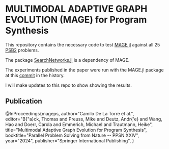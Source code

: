 # MULTIMODAL ADAPTIVE GRAPH EVOLUTION (MAGE) for Program Synthesis

This repository contains the necessary code to test [MAGE.jl](https://github.com/camilodlt/MAGE.jl) against all 25 [PSB2](https://github.com/thelmuth/psb2-python) problems. 

The package [SearchNetworks.jl](https://github.com/camilodlt/SearchNetworks.jl) is a dependency of MAGE.

The experiments published in the paper were run with the MAGE.jl package at this [commit](https://github.com/camilodlt/MAGE.jl/commit/a2373d1cbcd3dbad70bd37ec91acca00719391aa) in the history.

I will make updates to this repo to show showing the results.

## Publication

@InProceedings{mageps,
  author="Camilo De La Torre et al.",
  editor="B{\"a}ck, Thomas and Preuss, Mike and Deutz, Andr{\'e} and Wang, Hao and Doerr, Carola and Emmerich, Michael and Trautmann, Heike",
  title="Multimodal Adaptive Graph Evolution for Program Synthesis",
  booktitle="Parallel Problem Solving from Nature -- PPSN XXIV",
  year="2024",
  publisher="Springer International Publishing",
}
